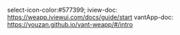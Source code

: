 select-icon-color:#577399;
iview-doc: https://weapp.iviewui.com/docs/guide/start
vantApp-doc: https://youzan.github.io/vant-weapp/#/intro
